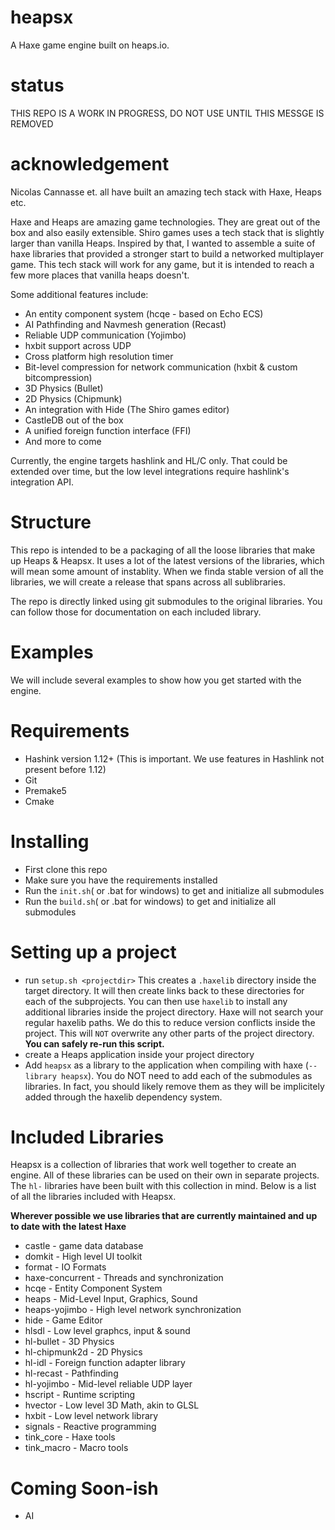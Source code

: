 # heapsx
A Haxe game engine built on heaps.io.  

# status

THIS REPO IS A WORK IN PROGRESS, DO NOT USE UNTIL THIS MESSGE IS REMOVED

# acknowledgement
Nicolas Cannasse et. all have built an amazing tech stack with Haxe, Heaps etc.  

Haxe and Heaps are amazing game technologies.  They are great out of the box and also easily extensible. Shiro games uses a tech stack that is slightly larger than vanilla Heaps.  Inspired by that, I wanted to assemble a suite of haxe libraries that provided a stronger start to build a networked multiplayer game.  This tech stack will work for any game, but it is intended to reach a few more places that vanilla heaps doesn't.

Some additional features include:

- An entity component system (hcqe - based on Echo ECS)
- AI Pathfinding and Navmesh generation (Recast)
- Reliable UDP communication (Yojimbo)
- hxbit support across UDP
- Cross platform high resolution timer
- Bit-level compression for network communication (hxbit & custom bitcompression)
- 3D Physics (Bullet)
- 2D Physics (Chipmunk)
- An integration with Hide (The Shiro games editor)
- CastleDB out of the box
- A unified foreign function interface (FFI)
- And more to come


Currently, the engine targets hashlink and HL/C only. That could be extended over time, but the low level integrations require hashlink's integration API.

# Structure
This repo is intended to be a packaging of all the loose libraries that make up Heaps & Heapsx.  It uses a lot of the latest versions of the libraries, which will mean some amount of instablity.  When we finda stable version of all the libraries, we will create a release that spans across all sublibraries.

The repo is directly linked using git submodules to the original libraries.  You can follow those for documentation on each included library.

# Examples
We will include several examples to show how you get started with the engine.

# Requirements
- Hashink version 1.12+ (This is important. We use features in Hashlink not present before 1.12)
- Git
- Premake5
- Cmake

# Installing
- First clone this repo
- Make sure you have the requirements installed
- Run the `init.sh`( or .bat for windows) to get and initialize all submodules
- Run the `build.sh`( or .bat for windows) to get and initialize all submodules

# Setting up a project
- run `setup.sh <projectdir>` This creates a `.haxelib` directory inside the target directory. It will then create links back to these directories for each of the subprojects.  You can then use `haxelib` to install any additional libraries inside the project directory.  Haxe will not search your regular haxelib paths.  We do this to reduce version conflicts inside the project. This will `NOT` overwrite any other parts of the project directory.  **You can safely re-run this script.**
- create a Heaps application inside your project directory
- Add `heapsx` as a library to the application when compiling with haxe (`--library heapsx`).  You do NOT need to add each of the submodules as libraries.  In fact, you should likely remove them as they will be implicitely added through the haxelib dependency system.

# Included Libraries

Heapsx is a collection of libraries that work well together to create an engine.  All of these libraries can be used on their own in separate projects.  The `hl-` libraries have been built with this collection in mind.  Below is a list of all the libraries included with Heapsx.

**Wherever possible we use libraries that are currently maintained and up to date with the latest Haxe**

* castle - game data database
* domkit - High level UI toolkit
* format - IO Formats
* haxe-concurrent - Threads and synchronization
* hcqe - Entity Component System
* heaps - Mid-Level Input, Graphics, Sound
* heaps-yojimbo - High level network synchronization
* hide - Game Editor
* hlsdl - Low level graphcs, input & sound
* hl-bullet - 3D Physics
* hl-chipmunk2d - 2D Physics
* hl-idl - Foreign function adapter library
* hl-recast - Pathfinding
* hl-yojimbo - Mid-level reliable UDP layer
* hscript - Runtime scripting
* hvector - Low level 3D Math, akin to GLSL
* hxbit - Low level network library
* signals - Reactive programming
* tink_core - Haxe tools
* tink_macro - Macro tools

# Coming Soon-ish
* AI
